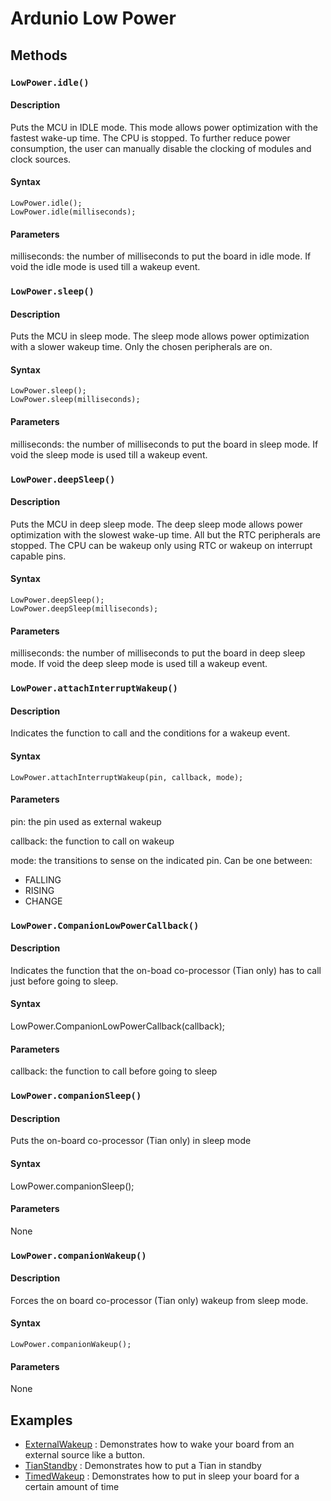 # Ardunio Low Power

## Methods

### `LowPower.idle()`

#### Description

Puts the MCU in IDLE mode. This mode allows power optimization with the fastest wake-up time. The CPU is stopped. To further reduce power consumption, the user can manually disable the clocking of modules and clock sources.


#### Syntax

```
LowPower.idle();
LowPower.idle(milliseconds);
```

#### Parameters

milliseconds: the number of milliseconds to put the board in idle mode. If void the idle mode is used till a wakeup event.

### `LowPower.sleep()`

#### Description

Puts the MCU in sleep mode. The sleep mode allows power optimization with a slower wakeup time. Only the chosen peripherals are on.


#### Syntax

```
LowPower.sleep();
LowPower.sleep(milliseconds);
```

#### Parameters

milliseconds: the number of milliseconds to put the board in sleep mode. If void the sleep mode is used till a wakeup event.

### `LowPower.deepSleep()`

#### Description

Puts the MCU in deep sleep mode. The deep sleep mode allows power optimization with the slowest wake-up time. All but the RTC peripherals are stopped. The CPU can be wakeup only using RTC or wakeup on interrupt capable pins.


#### Syntax

```
LowPower.deepSleep();
LowPower.deepSleep(milliseconds);
```

#### Parameters

milliseconds: the number of milliseconds to put the board in deep sleep mode. If void the deep sleep mode is used till a wakeup event.

### `LowPower.attachInterruptWakeup()`

#### Description

Indicates the function to call and the conditions for a wakeup event.


#### Syntax

```
LowPower.attachInterruptWakeup(pin, callback, mode);
```

#### Parameters

pin: the pin used as external wakeup

callback: the function to call on wakeup

mode: the transitions to sense on the indicated pin. Can be one between:

- FALLING
- RISING
- CHANGE

### `LowPower.CompanionLowPowerCallback()`

#### Description

Indicates the function that the on-boad co-processor (Tian only) has to call just before going to sleep.


#### Syntax

LowPower.CompanionLowPowerCallback(callback);

#### Parameters

callback: the function to call before going to sleep

### `LowPower.companionSleep()`

#### Description

Puts the on-board co-processor (Tian only) in sleep mode


#### Syntax

LowPower.companionSleep();

#### Parameters

None

### `LowPower.companionWakeup()`

#### Description

Forces the on board co-processor (Tian only) wakeup from sleep mode.


#### Syntax

```
LowPower.companionWakeup();
```

#### Parameters

None

## Examples

- [ExternalWakeup](https://github.com/arduino-libraries/ArduinoLowPower/blob/master/examples/ExternalWakeup/ExternalWakeup.ino) : Demonstrates how to wake your board from an external source like a button.
- [TianStandby](https://github.com/arduino-libraries/ArduinoLowPower/blob/master/examples/TianStandby/TianStandby.ino) : Demonstrates how to put a Tian in standby
- [TimedWakeup](https://github.com/arduino-libraries/ArduinoLowPower/blob/master/examples/TimedWakeup/TimedWakeup.ino) : Demonstrates how to put in sleep your board for a certain amount of time